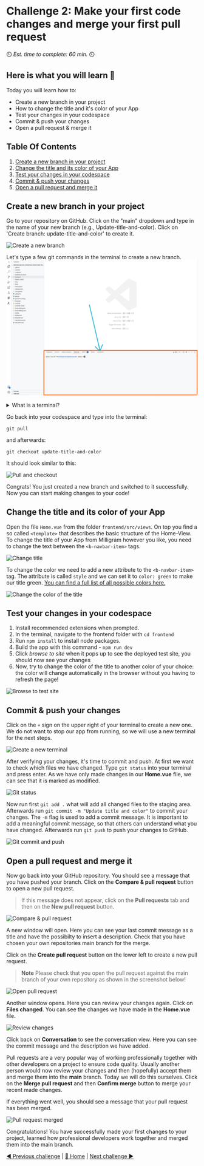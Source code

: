 # Challenge 2: Make your first code changes and merge your first pull request

⏲️ _Est. time to complete: 60 min._ ⏲️

## Here is what you will learn 🎯

Today you will learn how to:

- Create a new branch in your project
- How to change the title and it's color of your App
- Test your changes in your codespace
- Commit & push your changes
- Open a pull request & merge it

## Table Of Contents

1. [Create a new branch in your project](#create-a-new-branch-in-your-project)
2. [Change the title and its color of your App](#change-the-title-and-its-color-of-your-app)
3. [Test your changes in your codespace](#test-your-changes-in-your-codespace)
4. [Commit & push your changes](#commit--push-your-changes)
5. [Open a pull request and merge it](#open-a-pull-request-and-merge-it)

## Create a new branch in your project

Go to your repository on GitHub. Click on the "main" dropdown and type in the name of your new branch (e.g., Update-title-and-color). Click on 'Create branch: update-title-and-color' to create it.

![Create a new branch](./images/create-branch.png)

Let's type a few git commands in the terminal to create a new branch.
![Terminal](./images/terminal.png)

<details>
<summary>What is a terminal?</summary>

You are probably used to getting things done on your computer by moving your mouse around and clicking on things. There is actually a different way with which you can use your computer: The terminal!\ Instead of moving your mouse you can type a command in the terminal and the computer will execute it. Say, you want to go to a specific folder on your computer - we have a command for that, namely, `cd <path-to-your-folder>`. There are many other commands that can do many different things. We call the set of all commands and their combinations the Shell Scripting language. You can try them out for yourself, go to the terminal (the little box as shown in the picture) and type `help` - this will list all the built-in commands. Feel free to play around and give them a try to familiarize yourself with the environment. For some handy common commands you can try: `pwd` (outputs the path of your current directory) and `ls` (lists all the files in the current repository)

</details>

Go back into your codespace and type into the terminal:

    git pull

and afterwards:

    git checkout update-title-and-color

It should look similar to this:

![Pull and checkout](./images/pull-checkout.png)

Congrats! You just created a new branch and switched to it successfully. Now you can start making changes to your code!

## Change the title and its color of your App

Open the file `Home.vue` from the folder `frontend/src/views`. On top you find a so called `<template>` that describes the basic structure of the Home-View. To change the title of your App from Milligram however you like, you need to change the text between the `<b-navbar-item>` tags.

![Change title](./images/juliagram.png)

To change the color we need to add a new attribute to the `<b-navbar-item>` tag. The attribute is called `style` and we can set it to `color: green` to make our title green. [You can find a full list of all possible colors here.](https://htmlcolorcodes.com/color-names/)

![Change the color of the title](./images/style-tag.png)

## Test your changes in your codespace

1. Install recommended extensions when prompted.
2. In the terminal, navigate to the frontend folder with `cd frontend`
3. Run `npm install` to install node packages.
4. Build the app with this command - `npm run dev`
5. Click _browse to site_ when it pops up to see the deployed test site, you should now see your changes
6. Now, try to change the color of the title to another color of your choice: the color will change automatically in the browser without you having to refresh the page!

![Browse to test site](./images/browse-test.png)

## Commit & push your changes

Click on the `+` sign on the upper right of your terminal to create a new one. We do not want to stop our app from running, so we will use a new terminal for the next steps.

![Create a new terminal](./images/new-terminal.png)

After verifying your changes, it's time to commit and push. At first we want to check which files we have changed. Type `git status` into your terminal and press enter. As we have only made changes in our **Home.vue** file, we can see that it is marked as modified.

![Git status](./images/git-status.png)

Now run first `git add .` what will add all changed files to the staging area. Afterwards run `git commit -m "Update title and color"` to commit your changes. The `-m` flag is used to add a commit message. It is important to add a meaningful commit message, so that others can understand what you have changed. Afterwards run `git push` to push your changes to GitHub.

![Git commit and push](./images/git-commit-push.png)

## Open a pull request and merge it

Now go back into your GitHub repository. You should see a message that you have pushed your branch. Click on the **Compare & pull request** button to open a new pull request. 

> If this message does not appear, click on the **Pull requests** tab and then on the **New pull request** button.

![Compare & pull request](./images/compare-pull-request.png)

A new window will open. Here you can see your last commit message as a title and have the possibilty to insert a description. Check that you have chosen your own repositories main branch for the merge.

Click on the **Create pull request** button on the lower left to create a new pull request.

> **Note**
> Please check that you open the pull request against the main branch of your own repository as shown in the screenshot below!

![Open pull request](./images/open-pull-request.png)

Another window opens. Here you can review your changes again. Click on **Files changed**. You can see the changes we have made in the **Home.vue** file.

![Review changes](./images/review-changes.png)

Click back on **Conversation** to see the conversation view. Here you can see the commit message and the description we have added.

Pull requests are a very popular way of working professionally together with other developers on a project to ensure code quality. Usually another person would now review your changes and then (hopefully) accept them and merge them into the **main** branch.
Today we will do this ourselves. Click on the **Merge pull request** and then **Confirm merge** button to merge your recent made changes.

If everything went well, you should see a message that your pull request has been merged.

![Pull request merged](./images/pull-request-merged.png)

Congratulations! You have successfully made your first changes to your project, learned how professional developers work together and merged them into the main branch.

[◀ Previous challenge](../GitHub/README.md) | [🔼 Home](../../../README.md) | [Next challenge ▶](../ApplicationPart2/README.md)
